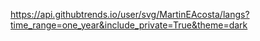 
https://api.githubtrends.io/user/svg/MartinEAcosta/langs?time_range=one_year&include_private=True&theme=dark
